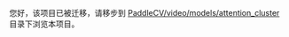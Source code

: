
您好，该项目已被迁移，请移步到 [PaddleCV/video/models/attention_cluster](../../../../../PaddleCV/video/models/attention_cluster/) 目录下浏览本项目。
